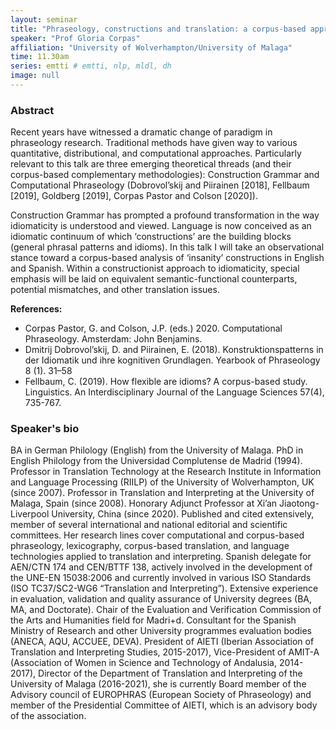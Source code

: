 ```yaml
---
layout: seminar
title: "Phraseology, constructions and translation: a corpus-based approach (Part I)"
speaker: "Prof Gloria Corpas"
affiliation: "University of Wolverhampton/University of Malaga"
time: 11.30am
series: emtti # emtti, nlp, mldl, dh 
image: null 
---
```


### Abstract

Recent years have witnessed a dramatic change of paradigm in phraseology research. Traditional methods have given way to various quantitative, distributional, and computational approaches. Particularly relevant to this talk are three emerging theoretical threads (and their corpus-based complementary methodologies): Construction Grammar and Computational Phraseology (Dobrovol’skij and Piirainen [2018], Fellbaum [2019], Goldberg [2019], Corpas Pastor and Colson [2020]).

Construction Grammar has prompted a profound transformation in the way idiomaticity is understood and viewed. Language is now conceived as an idiomatic continuum of which ‘constructions’ are the building blocks (general phrasal patterns and idioms). In this talk I will take an observational stance toward a corpus-based analysis of ‘insanity’ constructions in English and Spanish. Within a constructionist approach to idiomaticity, special emphasis will be laid on equivalent semantic-functional counterparts, potential mismatches, and other translation issues.

**References:**

- Corpas Pastor, G. and Colson, J.P. (eds.) 2020. Computational Phraseology. Amsterdam: John Benjamins.
- Dmitrij Dobrovol’skij, D. and Piirainen, E. (2018). Konstruktionspatterns in der Idiomatik und ihre kognitiven Grundlagen. Yearbook of Phraseology 8 (1). 31–58
- Fellbaum, C. (2019). How flexible are idioms? A corpus-based study. Linguistics. An Interdisciplinary Journal of the Language Sciences 57(4), 735-767.

### Speaker's bio

BA in German Philology (English) from the University of Malaga. PhD in English Philology from the Universidad Complutense de Madrid (1994). Professor in Translation Technology at the Research Institute in Information and Language Processing (RIILP) of the University of Wolverhampton, UK (since 2007). Professor in Translation and Interpreting at the University of Malaga, Spain (since 2008).  Honorary Adjunct Professor at Xi’an Jiaotong-Liverpool University, China (since 2020). Published and cited extensively, member of several international and national editorial and scientific committees. Her research lines cover computational and corpus-based phraseology, lexicography, corpus-based translation, and language technologies applied to translation and interpreting. Spanish delegate for AEN/CTN 174 and CEN/BTTF 138, actively involved in the development of the UNE-EN 15038:2006 and currently involved in various ISO Standards (ISO TC37/SC2-WG6 “Translation and Interpreting”). Extensive experience in evaluation, validation and quality assurance of University degrees (BA, MA, and Doctorate). Chair of the Evaluation and Verification Commission of the Arts and Humanities field for Madri+d. Consultant for the Spanish Ministry of Research and other University programmes evaluation bodies (ANECA, AQU, ACCUEE, DEVA). President of AIETI (Iberian Association of Translation and Interpreting Studies, 2015-2017), Vice-President of AMIT-A (Association of Women in Science and Technology of Andalusia, 2014-2017), Director of the Department of Translation and Interpreting of the University of Malaga (2016-2021), she is currently Board member of the Advisory council of EUROPHRAS (European Society of Phraseology) and member of the Presidential Committee of AIETI, which is an advisory body of the association.
